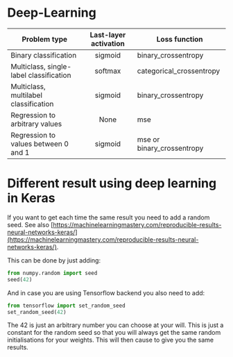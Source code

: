 # Deep-Learning
| Problem type | Last-layer activation | Loss function |
| --- | :---: | --- |
| Binary classification | sigmoid | binary_crossentropy |
| Multiclass, single-label classification | softmax | categorical_crossentropy |
| Multiclass, multilabel classification | sigmoid | binary_crossentropy |
| Regression to arbitrary values | None | mse |
| Regression to values between 0 and 1 | sigmoid | mse or binary_crossentropy |

# Different result using deep learning in Keras
If you want to get each time the same result you need to add a random seed. See also [https://machinelearningmastery.com/reproducible-results-neural-networks-keras/](https://machinelearningmastery.com/reproducible-results-neural-networks-keras/).

This can be done by just adding:
```python
from numpy.random import seed
seed(42)
```
And in case you are using Tensorflow backend you also need to add:
```python
from tensorflow import set_random_seed
set_random_seed(42)
```
The 42 is just an arbitrary number you can choose at your will. This is just a constant for the random seed so that you will always get the same random initialisations for your weights. This will then cause to give you the same results.
